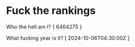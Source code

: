 # Fuck the rankings

Who the hell am I?
{ 6464275 }

What fucking year is it?
[ 2024-10-06T04:30:00Z ]
